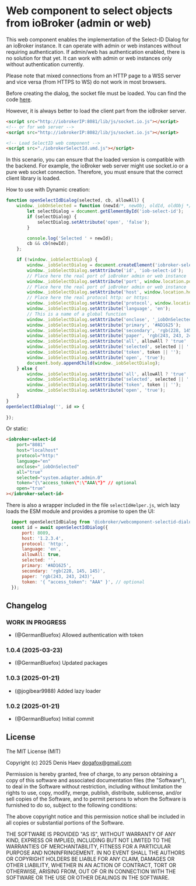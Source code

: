 # Web component to select objects from ioBroker (admin or web)
This web component enables the implementation of the Select-ID Dialog for an ioBroker instance.
It can operate with admin or web instances without requiring authentication. If admin/web has authentication enabled, there is no solution for that yet.
It can work with admin or web instances only without authentication currently.

Please note that mixed connections from an HTTP page to a WSS server and vice versa (from HTTPS to WS) do not work in most browsers.

Before creating the dialog, the socket file must be loaded. You can find the code [here](https://github.com/ioBroker/ioBroker.ws.client/tree/main/dist/esm).

However, it is always better to load the client part from the ioBroker server.
```html
<script src="http://iobrokerIP:8081/lib/js/socket.io.js"></script>
<!-- or for web server -->
<script src="http://iobrokerIP:8082/lib/js/socket.io.js"></script>

<!-- Load SelectID web component -->
<script src="./iobrokerSelectId.umd.js"></script>
```

In this scenario, you can ensure that the loaded version is compatible with the backend.
For example, the ioBroker web server might use socket.io or a pure web socket connection.
Therefore, you must ensure that the correct client library is loaded.

How to use with Dynamic creation:
```js
function openSelectIdDialog(selected, cb, allowAll) {
    window._iobOnSelected = function (newId/*, newObj, oldId, oldObj */) {
        let selectDialog = document.getElementById('iob-select-id');
        if (selectDialog) {
            selectDialog.setAttribute('open', 'false');
        }

        console.log('Selected ' + newId);
        cb && cb(newId);
    };

    if (!window._iobSelectDialog) {
        window._iobSelectDialog = document.createElement('iobroker-select-id');
        window._iobSelectDialog.setAttribute('id', 'iob-select-id');
        // Place here the real port of ioBroker admin or web instance
        window._iobSelectDialog.setAttribute('port', window.location.port);
        // Place here the real port of ioBroker admin or web instance
        window._iobSelectDialog.setAttribute('host', window.location.host);
        // Place here the real protocol http: or https:
        window._iobSelectDialog.setAttribute('protocol', window.location.protocol);
        window._iobSelectDialog.setAttribute('language', 'en');
        // This is a name of a global function
        window._iobSelectDialog.setAttribute('onclose', '_iobOnSelected');
        window._iobSelectDialog.setAttribute('primary', '#AD1625');
        window._iobSelectDialog.setAttribute('secondary', 'rgb(228, 145, 145)');
        window._iobSelectDialog.setAttribute('paper', 'rgb(243, 243, 243)');
        window._iobSelectDialog.setAttribute('all', allowAll ? 'true' : 'false');
        window._iobSelectDialog.setAttribute('selected', selected || '');
        window._iobSelectDialog.setAttribute('token', token || '');
        window._iobSelectDialog.setAttribute('open', 'true');
        document.body.appendChild(window._iobSelectDialog);
    } else {
        window._iobSelectDialog.setAttribute('all', allowAll ? 'true' : 'false');
        window._iobSelectDialog.setAttribute('selected', selected || '');
        window._iobSelectDialog.setAttribute('token', token || '');
        window._iobSelectDialog.setAttribute('open', 'true');
    }
}
openSelectIdDialog('', id => {
    
});
```

Or static:
```html
<iobroker-select-id
    port="8081"
    host="localhost"
    protocol="http:"
    language="en"
    onclose="_iobOnSelected"
    all="true"
    selected="system.adapter.admin.0"
    token="{\"access_token\":\"AAA\"}" // optional
    open="true"
></iobroker-select-id>
```

There is also a wrapper included in the file `selectIdHelper.js`, wich lazy loads the ESM module
and provides a promise to open the UI:
```js
  import openSelectIdDialog from '@iobroker/webcomponent-selectid-dialog/dist/selectIdHelper.js'
  const id = await openSelectIdDialog({
      port: 8089,
      host: '1.2.3.4',
      protocol: 'http:',
      language: 'en',
      allowAll: true,
      selected: '',
      primary: '#AD1625',
      secondary: 'rgb(228, 145, 145)',
      paper: 'rgb(243, 243, 243)',
      token: '{ "access_token": "AAA" }', // optional
  });
```

## Changelog
<!--
    ### **WORK IN PROGRESS**
-->
### **WORK IN PROGRESS**
- (@GermanBluefox) Allowed authentication with token

### 1.0.4 (2025-03-23)
- (@GermanBluefox) Updated packages

### 1.0.3 (2025-01-21)
- (@jogibear9988) Added lazy loader

### 1.0.2 (2025-01-21)
- (@GermanBluefox) Initial commit

## License
The MIT License (MIT)

Copyright (c) 2025 Denis Haev <dogafox@gmail.com>

Permission is hereby granted, free of charge, to any person obtaining a copy
of this software and associated documentation files (the "Software"), to deal
in the Software without restriction, including without limitation the rights
to use, copy, modify, merge, publish, distribute, sublicense, and/or sell
copies of the Software, and to permit persons to whom the Software is
furnished to do so, subject to the following conditions:

The above copyright notice and this permission notice shall be included in all
copies or substantial portions of the Software.

THE SOFTWARE IS PROVIDED "AS IS", WITHOUT WARRANTY OF ANY KIND, EXPRESS OR
IMPLIED, INCLUDING BUT NOT LIMITED TO THE WARRANTIES OF MERCHANTABILITY,
FITNESS FOR A PARTICULAR PURPOSE AND NONINFRINGEMENT. IN NO EVENT SHALL THE
AUTHORS OR COPYRIGHT HOLDERS BE LIABLE FOR ANY CLAIM, DAMAGES OR OTHER
LIABILITY, WHETHER IN AN ACTION OF CONTRACT, TORT OR OTHERWISE, ARISING FROM,
OUT OF OR IN CONNECTION WITH THE SOFTWARE OR THE USE OR OTHER DEALINGS IN THE
SOFTWARE.
